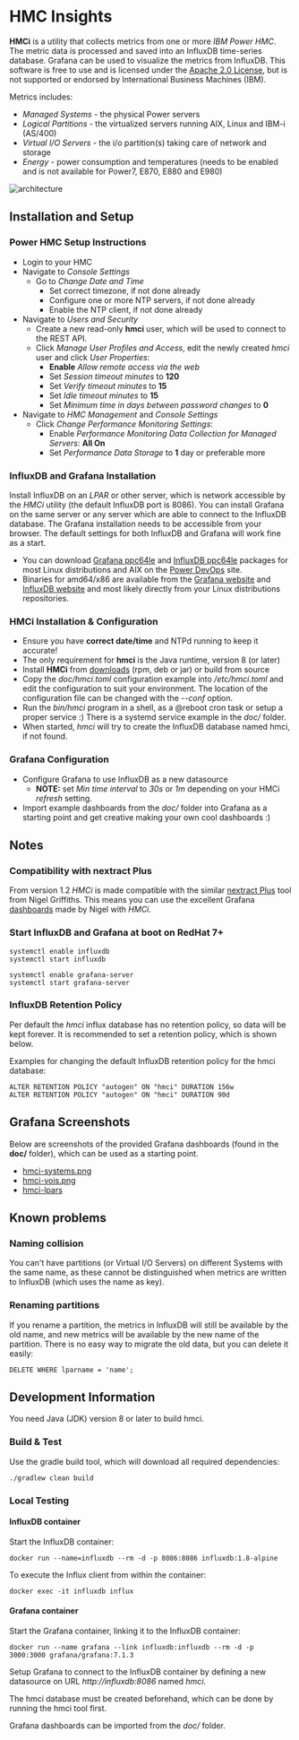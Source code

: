 # HMC Insights

**HMCi** is a utility that collects metrics from one or more *IBM Power HMC*. The metric data is processed and saved into an InfluxDB time-series database. Grafana can be used to visualize the metrics from InfluxDB. This software is free to use and is licensed under the [Apache 2.0 License](https://bitbucket.org/mnellemann/syslogd/src/master/LICENSE), but is not supported or endorsed by International Business Machines (IBM).

Metrics includes:

 - *Managed Systems* - the physical Power servers
 - *Logical Partitions* - the virtualized servers running AIX, Linux and IBM-i (AS/400)
 - *Virtual I/O Servers* - the i/o partition(s) taking care of network and storage
 - *Energy* - power consumption and temperatures (needs to be enabled and is not available for Power7, E870, E880 and E980)

![architecture](https://bitbucket.org/mnellemann/hmci/downloads/HMCi.png)

## Installation and Setup

### Power HMC Setup Instructions

- Login to your HMC
- Navigate to *Console Settings*
  - Go to *Change Date and Time*
    - Set correct timezone, if not done already
    - Configure one or more NTP servers, if not done already
    - Enable the NTP client, if not done already
- Navigate to *Users and Security*
  - Create a new read-only **hmci** user, which will be used to connect to the REST API.
  - Click *Manage User Profiles and Access*, edit the newly created *hmci* user and click *User Properties*:
    - **Enable** *Allow remote access via the web*
    - Set *Session timeout minutes* to **120**
    - Set *Verify timeout minutes* to **15**
    - Set *Idle timeout minutes* to **15**
    - Set *Minimum time in days between password changes* to **0**
- Navigate to *HMC Management* and *Console Settings*
  - Click *Change Performance Monitoring Settings*:
    - Enable *Performance Monitoring Data Collection for Managed Servers*:  **All On**
    - Set *Performance Data Storage* to **1** day or preferable more

### InfluxDB and Grafana Installation

Install InfluxDB on an *LPAR* or other server, which is network accessible by the *HMCi* utility (the default InfluxDB port is 8086). You can install Grafana on the same server or any server which are able to connect to the InfluxDB database. The Grafana installation needs to be accessible from your browser. The default settings for both InfluxDB and Grafana will work fine as a start.

- You can download [Grafana ppc64le](https://www.power-devops.com/grafana) and [InfluxDB ppc64le](https://www.power-devops.com/influxdb) packages for most Linux distributions and AIX on the [Power DevOps](https://www.power-devops.com/) site.
- Binaries for amd64/x86 are available from the [Grafana website](https://grafana.com/grafana/download) and [InfluxDB website](https://portal.influxdata.com/downloads/) and most likely directly from your Linux distributions repositories.

### HMCi Installation & Configuration

- Ensure you have **correct date/time** and NTPd running to keep it accurate!
- The only requirement for **hmci** is the Java runtime, version 8 (or later)
- Install **HMCi** from [downloads](https://bitbucket.org/mnellemann/hmci/downloads/) (rpm, deb or jar) or build from source
- Copy the *doc/hmci.toml* configuration example into */etc/hmci.toml* and edit the configuration to suit your environment. The location of the configuration file can be changed with the *--conf* option.
- Run the *bin/hmci* program in a shell, as a @reboot cron task or setup a proper service :) There is a systemd service example in the *doc/* folder.
- When started, *hmci* will try to create the InfluxDB database named hmci, if not found.

### Grafana Configuration

- Configure Grafana to use InfluxDB as a new datasource
  - **NOTE:** set *Min time interval* to *30s* or *1m* depending on your HMCi *refresh* setting.
- Import example dashboards from the *doc/* folder into Grafana as a starting point and get creative making your own cool dashboards :)

## Notes

### Compatibility with nextract Plus

From version 1.2 *HMCi* is made compatible with the similar [nextract Plus](https://www.ibm.com/support/pages/nextract-plus-hmc-rest-api-performance-statistics) tool from  Nigel Griffiths. This means you can use the excellent Grafana [dashboards](https://grafana.com/grafana/dashboards/13819) made by Nigel with *HMCi*.

### Start InfluxDB and Grafana at boot on RedHat 7+

```shell
systemctl enable influxdb
systemctl start influxdb

systemctl enable grafana-server
systemctl start grafana-server
```

### InfluxDB Retention Policy

Per default the *hmci* influx database has no retention policy, so data will be kept forever. It is recommended to set a retention policy, which is shown below.

Examples for changing the default InfluxDB retention policy for the hmci database:

```text
ALTER RETENTION POLICY "autogen" ON "hmci" DURATION 156w
ALTER RETENTION POLICY "autogen" ON "hmci" DURATION 90d
```

## Grafana Screenshots

Below are screenshots of the provided Grafana dashboards (found in the **doc/** folder), which can be used as a starting point.

 - [hmci-systems.png](https://bitbucket.org/mnellemann/hmci/downloads/hmci-systems-dashboard.png)
 - [hmci-vois.png](https://bitbucket.org/mnellemann/hmci/downloads/hmci-vios-dashboard.png)
 - [hmci-lpars](https://bitbucket.org/mnellemann/hmci/downloads/hmci-lpars-dashboard.png)

## Known problems

### Naming collision

You can't have partitions (or Virtual I/O Servers) on different Systems with the same name, as these cannot be distinguished when metrics are
written to InfluxDB (which uses the name as key).

### Renaming partitions

If you rename a partition, the metrics in InfluxDB will still be available by the old name, and new metrics will be available by the new name of the partition. There is no easy way to migrate the old data, but you can delete it easily:

```text
DELETE WHERE lparname = 'name';
```

## Development Information

You need Java (JDK) version 8 or later to build hmci.


### Build & Test

Use the gradle build tool, which will download all required dependencies:

```shell
./gradlew clean build
```

### Local Testing

#### InfluxDB container

Start the InfluxDB container:

```shell
docker run --name=influxdb --rm -d -p 8086:8086 influxdb:1.8-alpine
```

To execute the Influx client from within the container:

```shell
docker exec -it influxdb influx
```

#### Grafana container

Start the Grafana container, linking it to the InfluxDB container:

```shell
docker run --name grafana --link influxdb:influxdb --rm -d -p 3000:3000 grafana/grafana:7.1.3
```

Setup Grafana to connect to the InfluxDB container by defining a new datasource on URL *http://influxdb:8086* named *hmci*.

The hmci database must be created beforehand, which can be done by running the hmci tool first.

Grafana dashboards can be imported from the *doc/* folder.
